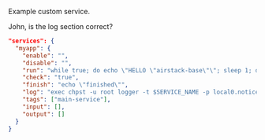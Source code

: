 Example custom service.

John, is the log section correct?

```json
"services": {
  "myapp": {
    "enable": "",
    "disable": "",
    "run": "while true; do echo \"HELLO \"airstack-base\"\"; sleep 1; done",
    "check": "true",
    "finish": "echo \"finished\"",
    "log": "exec chpst -u root logger -t $SERVICE_NAME -p local0.notice",
    "tags": ["main-service"],
    "input": [],
    "output": []
  }
}
```
